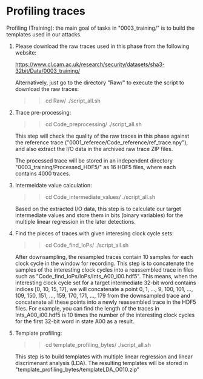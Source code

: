 # Profiling traces

Profiling (Training): the main goal of tasks in "0003_training/" is to build the templates used in our attacks.

1. Please download the raw traces used in this phase from the following website:

	https://www.cl.cam.ac.uk/research/security/datasets/sha3-32bit/Data/0003_training/

   Alternatively, just go to the directory "Raw/" to execute the script to download the raw traces:

	>> cd Raw/
	>> ./script_all.sh

2. Trace pre-processing:

	>> cd Code_preprocessing/
	>> ./script_all.sh

   This step will check the quality of the raw traces in this phase against the reference trace ("0001_referece/Code_reference/ref_trace.npy"), and also extract the I/O data in the archived raw trace ZIP files.

   The processed trace will be stored in an independent directory "0003_training/Processed_HDF5/" as 16 HDF5 files, where each contains 4000 traces.

3. Intermeidate value calculation:

	>> cd Code_intermediate_values/
	>> ./script_all.sh

   Based on the extracted I/O data, this step is to calculate our target intermediate values and store them in bits (binary variables) for the multiple linear regression in the later detections.

4. Find the pieces of traces with given interesing clock cycle sets:

	>> cd Code_find_IoPs/
	>> ./script_all.sh

   After downsampling, the resampled traces contain 10 samples for each clock cycle in the window for recording. This step is to concatenate the samples of the interesting clock cycles into a reassembled trace in files such as "Code_find_IoPs/IoPs/Ints_A00_i00.hdf5". This means, when the interesting clock cycle set for a target intermediate 32-bit word contains indices [0, 10, 15, 17],  we will concatenate a point 0, 1, ..., 9, 100, 101, ..., 109, 150, 151, ..., 159, 170, 171, ..., 179 from the downsampled trace and concatenate all these points into a newly reassembled trace in the HDF5 files. For example, you can find the length of the traces in Ints_A00_i00.hdf5 is 10 times the number of the interesting clock cycles for the first 32-bit word in state A00 as a result.  

5. Template profiling:

	>> cd template_profiling_bytes/
	>> ./script_all.sh

   This step is to build templates with multiple linear regression and linear discrimenant analysis (LDA). The resulting templates will be stored in "template_profiling_bytes/templateLDA_O010.zip"



